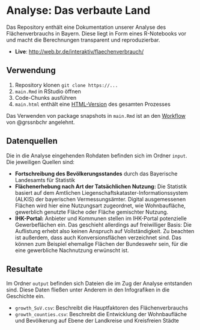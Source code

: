 # Analyse: Das verbaute Land
Das Repository enthält eine Dokumentation unserer Analyse des Flächenverbrauchs in Bayern. Diese liegt in Form eines R-Notebooks vor und macht die Berechnungen transparent und reproduzierbar. 

- **Live**: http://web.br.de/interaktiv/flaechenverbrauch/

## Verwendung
1. Repository klonen `git clone https://...`
2. `main.Rmd` in RStudio öffnen
3. Code-Chunks ausführen
4. `main.html` enthält eine [HTML-Version](https://br-data.github.io/2018-flaechenverbrauch-analyse/main.html) des gesamten Prozesses

Das Verwenden von package snapshots in `main.Rmd` ist an den [Workflow](https://github.com/grssnbchr/rddj-template) von @grssnbchr angelehnt.

## Datenquellen
Die in die Analyse eingehenden Rohdaten befinden sich im Ordner `input`. Die jeweiligen Quellen sind:

- **Fortschreibung des Bevölkerungsstandes** durch das Bayerische Landesamts für Statistik 
- **Flächenerhebung nach Art der Tatsächlichen Nutzung:** Die Statistik basiert auf dem Amtlichen Liegenschaftskataster-Informationssystem (ALKIS) der bayerischen Vermessungsämter. Digital ausgemessenen Flächen wird hier eine Nutzungsart zugeordnet, wie Wohnbaufläche, gewerblich genutzte Fläche oder Fläche gemischter Nutzung.
- **IHK-Portal:** Anbieter und Kommunen stellen im IHK-Portal potenzielle Gewerbeflächen ein. Das geschieht allerdings auf freiwilliger Basis: Die Auflistung erhebt also keinen Anspruch auf Vollständigkeit. Zu beachten ist außerdem, dass auch Konversionsflächen verzeichnet sind. Das können zum Beispiel ehemalige Flächen der Bundeswehr sein, für die eine gewerbliche Nachnutzung erwünscht ist. 

## Resultate
Im Ordner `output` befinden sich Dateien die im Zug der Analyse entstanden sind. Diese Daten fließen unter Anderem in den Infografiken in die Geschichte ein. 

- `growth_SuV.csv`: Beschreibt die Hauptfaktoren des Flächenverbrauchs
- `growth_counties.csv`: Beschreibt die Entwicklung der Wohnbaufläche und Bevölkerung auf Ebene der Landkreise und Kreisfreien Städte
